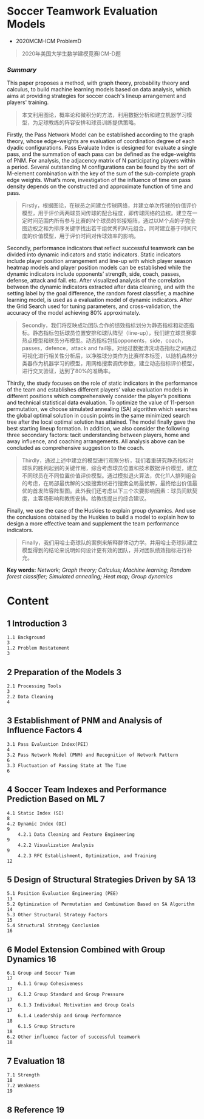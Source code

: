 # Soccer Teamwork Evaluation Models

- 2020MCM-ICM ProblemD
> 2020年美国大学生数学建模竞赛ICM-D题

###  *Summary*

This paper proposes a method, with graph theory, probability theory and calculus, to build machine learning models based on data analysis, which aims at providing strategies for soccer coach's lineup arrangement and players' training.

> 本文利用图论，概率论和微积分的方法，利用数据分析和建立机器学习模型，为足球教练的阵容安排和球员训练提供策略。

Firstly, the Pass Network Model can be established according to the graph theory, whose edge-weights are evaluation of coordination degree of each dyadic configurations. Pass Evaluate Index is designed for evaluate a single pass, and the summation of each pass can be defined as the edge-weights of PNM. For analysis, the adjacency matrix of N participating players within a period. Several outstanding M configurations can be found by the sort of M-element combination with the key of the sum of the sub-complete graph edge weights. What’s more, investigation of the influence of time on pass density depends on the constructed and approximate function of time and pass.

> Firstly，根据图论，在球员之间建立传球网络，并建立单次传球的价值评价模型，用于评价两两球员间传球的配合程度，即传球网络的边权。建立在一定时间范围内所有参与比赛的N个球员的邻接矩阵，通过以M个点的子完全图边权之和为排序关键字找出若干组优秀的M元组合。同时建立基于时间尺度的价值模型，用于评价时间对传球效率的影响。

Secondly, performance indicators that reflect successful teamwork can be divided into dynamic indicators and static indicators. Static indicators include player position arrangement and line-up with which player season heatmap models and player position models can be established while the dynamic indicators include opponents’ strength, side, coach, passes, defense, attack and fail. etc. After visualized analysis of the correlation between the dynamic indicators extracted after data cleaning, and with the setting label by the goal difference, the random forest classifier, a machine learning model, is used as a evaluation model of dynamic indicators. After the Grid Search used for tuning parameters, and cross-validation, the accuracy of the model achieving 80% approximately.

> Secondly，我们将反映成功团队合作的绩效指标划分为静态指标和动态指标。静态指标包括球员位置安排和球队阵型（line-up），我们建立球员赛季热点模型和球员分布模型。动态指标包括opponents，side，coach，passes，defence，attack and fail等。对经过数据清洗动态指标之间通过可视化进行相关性分析后，以净胜球分类作为比赛样本标签，以随机森林分类器作为机器学习的模型，用网格搜索调优参数，建立动态指标评价模型，进行交叉验证，达到了80%的准确率。

Thirdly, the study focuses on the role of static indicators in the performance of the team and establishes different players' value evaluation models in different positions which comprehensively consider the player’s positions and technical statistical data evaluation. To optimize the value of 11-person permutation, we choose simulated annealing (SA) algorithm which searches the global optimal solution in cousin points in the same minimized search tree after the local optimal solution has attained. The model finally gave the best starting lineup formation. In addition, we also consider the following three secondary factors: tacit understanding between players, home and away influence, and coaching arrangements. All analysis above can be concluded as comprehensive suggestion to the coach.

> Thirdly，通过上述中建立的模型进行观察分析，我们着重研究静态指标对球队的胜利起到的关键作用，综合考虑球员位置和技术数据评价模型，建立不同球员在不同位置价值评价模型。通过模拟退火算法，优化11人排列组合的考虑，在局部最优解的父级搜索树进行搜索全局最优解，最终给出价值最优的首发阵容阵型图。此外我们还考虑以下三个次要影响因素：球员间默契度，主客场影响和教练安排。给教练提出的综合建议。

Finally, we use the case of the Huskies to explain group dynamics. And use the conclusions obtained by the Huskies to build a model to explain how to design a more effective team and supplement the team performance indicators.

> Finally，我们用哈士奇球队的案例来解释群体动力学。并用哈士奇球队建立模型得到的结论来说明如何设计更有效的团队，并对团队绩效指标进行补充。

**Key words:**  *Network; Graph theory; Calculus; Machine learning; Random forest classifier; Simulated annealing; Heat map; Group dynamics*

# Content

## 1	Introduction																			 3

	1.1 Background																			3
	1.2 Problem Restatement																	3

## 2	Preparation of the Models												   3

	2.1 Processing Tools																	3
	2.2 Data Cleaning																		4

## 3	Establishment of PNM and Analysis of Influence Factors																							 4

	3.1 Pass Evaluation Index(PEI)														    4
	3.2 Pass Network Model (PNM) and Recognition of Network Pattern						    6
	3.3 Fluctuation of Passing State at The Time											6

## 4	Soccer Team Indexes and Performance Prediction Based on ML																				   7

	4.1 Static Index (SI)																	8
	4.2 Dynamic Index (DI)																	9
		4.2.1 Data Cleaning and Feature Engineering											9
		4.2.2 Visualization Analysis														9
		4.2.3 RFC Establishment, Optimization, and Training								   12

## 5	Design of Structural Strategies Driven by SA		 	  13

	5.1 Position Evaluation Engineering (PEE)											   13
	5.2 Optimization of Permutation and Combination Based on SA Algorithm	  			   14
	5.3 Other Structural Strategy Factors												   15
	5.4 Structural Strategy Conclusion													   16

## 6	Model Extension Combined with Group Dynamics	16

	6.1 Group and Soccer Team															   17
		6.1.1 Group Cohesiveness														   17
		6.1.2 Group Standard and Group Pressure											   17
		6.1.3 Individual Motivation and Group Goals										   17
		6.1.4 Leadership and Group Performance											   18
		6.1.5 Group Structure															   18
	6.2 Other influence factor of successful teamwork									   18

## 7	Evaluation																			  18

	7.1 Strength																		   18
	7.2	Weakness																		   19

## 8	Reference																			   19








